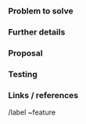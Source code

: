 ### Problem to solve

<!-- What problem do we solve? -->

### Further details

<!-- Include use cases, benefits, and/or goals -->

### Proposal

<!-- How are we going to solve the problem? -->

### Testing

<!-- What risks does this change pose? How might it affect the quality of the product? What additional test coverage or changes to tests will be needed? -->

### Links / references

/label ~feature
